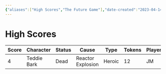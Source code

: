 ```yaml
---
{"aliases":["High Scores","The Future Game"],"date-created":"2023-04-14T00:04","date-modified":"2024-01-08T22:13","dg-publish":true,"tags":["mosh","tfg"],"title":"High Scores","up":[["mothership"]],"dg-path":"mothership/TFG.md","permalink":"/mothership/tfg/","dgPassFrontmatter":true}
---
```



# High Scores

| Score | Character   | Status | Cause             | Type   | Tokens | Player |
| ----- | ----------- | ------ | ----------------- | ------ | ------ | ------ |
| 4    | Teddie Bark | Dead   | Reactor Explosion | Heroic |   12     |  JM      |
